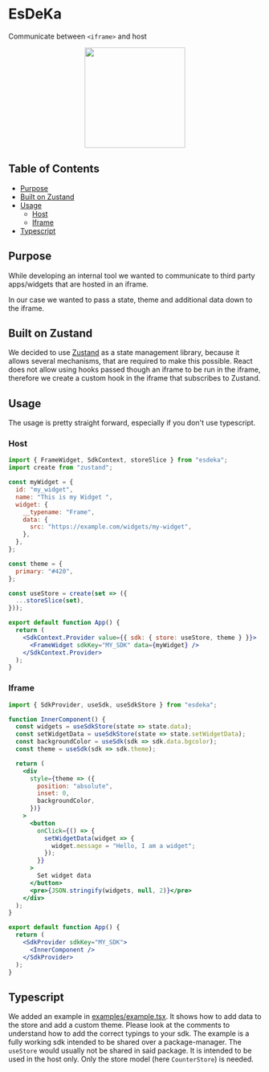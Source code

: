 # EsDeKa

Communicate between `<iframe>` and host

<p align="center">
  <img src="https://github.com/pixelass/esdeka/blob/main/resources/logo.svg" alt="" width="200"/>
</p>

<!--
![Codacy coverage](https://img.shields.io/codacy/coverage/a22d58431d614c798ac08fd5414b419e?style=for-the-badge)
![Codacy grade](https://img.shields.io/codacy/grade/a22d58431d614c798ac08fd5414b419e?style=for-the-badge)
-->

## Table of Contents

<!-- toc -->

- [Purpose](#purpose)
- [Built on Zustand](#built-on-zustand)
- [Usage](#usage)
  - [Host](#host)
  - [Iframe](#iframe)
- [Typescript](#typescript)

<!-- tocstop -->

## Purpose

While developing an internal tool we wanted to communicate to third party apps/widgets that are
hosted in an iframe.

In our case we wanted to pass a state, theme and additional data down to the iframe.

## Built on Zustand

We decided to use [Zustand](https://github.com/pmndrs/zustand) as a state management library,
because it allows several mechanisms, that are required to make this possible. React does not allow
using hooks passed though an iframe to be run in the iframe, therefore we create a custom hook in
the iframe that subscribes to Zustand.

## Usage

The usage is pretty straight forward, especially if you don't use typescript.

### Host

```jsx
import { FrameWidget, SdkContext, storeSlice } from "esdeka";
import create from "zustand";

const myWidget = {
  id: "my_widget",
  name: "This is my Widget ",
  widget: {
    __typename: "Frame",
    data: {
      src: "https://example.com/widgets/my-widget",
    },
  },
};

const theme = {
  primary: "#420",
};

const useStore = create(set => ({
  ...storeSlice(set),
}));

export default function App() {
  return (
    <SdkContext.Provider value={{ sdk: { store: useStore, theme } }}>
      <FrameWidget sdkKey="MY_SDK" data={myWidget} />
    </SdkContext.Provider>
  );
}
```

### Iframe

```jsx
import { SdkProvider, useSdk, useSdkStore } from "esdeka";

function InnerComponent() {
  const widgets = useSdkStore(state => state.data);
  const setWidgetData = useSdkStore(state => state.setWidgetData);
  const backgroundColor = useSdk(sdk => sdk.data.bgcolor);
  const theme = useSdk(sdk => sdk.theme);

  return (
    <div
      style={theme => ({
        position: "absolute",
        inset: 0,
        backgroundColor,
      })}
    >
      <button
        onClick={() => {
          setWidgetData(widget => {
            widget.message = "Hello, I am a widget";
          });
        }}
      >
        Set widget data
      </button>
      <pre>{JSON.stringify(widgets, null, 2)}</pre>
    </div>
  );
}

export default function App() {
  return (
    <SdkProvider sdkKey="MY_SDK">
      <InnerComponent />
    </SdkProvider>
  );
}
```

## Typescript

We added an example in [examples/example.tsx](./examples/example.tsx). It shows how to add data to
the store and add a custom theme. Please look at the comments to understand how to add the correct
typings to your sdk. The example is a fully working sdk intended to be shared over a
package-manager. The `useStore` would usually not be shared in said package. It is intended to be
used in the host only. Only the store model (here `CounterStore`) is needed.
